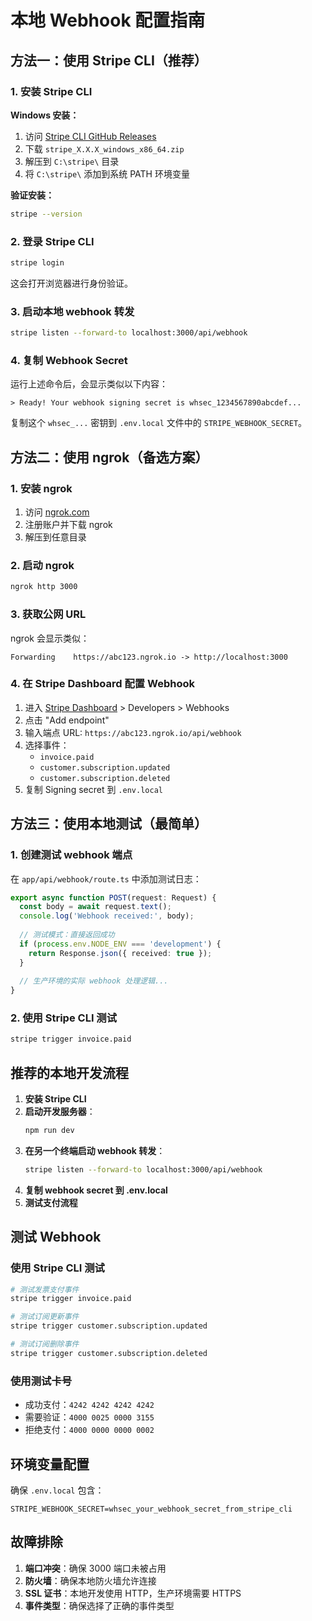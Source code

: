 # 本地 Webhook 配置指南

## 方法一：使用 Stripe CLI（推荐）

### 1. 安装 Stripe CLI

**Windows 安装：**
1. 访问 [Stripe CLI GitHub Releases](https://github.com/stripe/stripe-cli/releases)
2. 下载 `stripe_X.X.X_windows_x86_64.zip`
3. 解压到 `C:\stripe\` 目录
4. 将 `C:\stripe\` 添加到系统 PATH 环境变量

**验证安装：**
```bash
stripe --version
```

### 2. 登录 Stripe CLI
```bash
stripe login
```
这会打开浏览器进行身份验证。

### 3. 启动本地 webhook 转发
```bash
stripe listen --forward-to localhost:3000/api/webhook
```

### 4. 复制 Webhook Secret
运行上述命令后，会显示类似以下内容：
```
> Ready! Your webhook signing secret is whsec_1234567890abcdef...
```
复制这个 `whsec_...` 密钥到 `.env.local` 文件中的 `STRIPE_WEBHOOK_SECRET`。

## 方法二：使用 ngrok（备选方案）

### 1. 安装 ngrok
1. 访问 [ngrok.com](https://ngrok.com)
2. 注册账户并下载 ngrok
3. 解压到任意目录

### 2. 启动 ngrok
```bash
ngrok http 3000
```

### 3. 获取公网 URL
ngrok 会显示类似：
```
Forwarding    https://abc123.ngrok.io -> http://localhost:3000
```

### 4. 在 Stripe Dashboard 配置 Webhook
1. 进入 [Stripe Dashboard](https://dashboard.stripe.com) > Developers > Webhooks
2. 点击 "Add endpoint"
3. 输入端点 URL: `https://abc123.ngrok.io/api/webhook`
4. 选择事件：
   - `invoice.paid`
   - `customer.subscription.updated`
   - `customer.subscription.deleted`
5. 复制 Signing secret 到 `.env.local`

## 方法三：使用本地测试（最简单）

### 1. 创建测试 webhook 端点
在 `app/api/webhook/route.ts` 中添加测试日志：

```typescript
export async function POST(request: Request) {
  const body = await request.text();
  console.log('Webhook received:', body);
  
  // 测试模式：直接返回成功
  if (process.env.NODE_ENV === 'development') {
    return Response.json({ received: true });
  }
  
  // 生产环境的实际 webhook 处理逻辑...
}
```

### 2. 使用 Stripe CLI 测试
```bash
stripe trigger invoice.paid
```

## 推荐的本地开发流程

1. **安装 Stripe CLI**
2. **启动开发服务器**：
   ```bash
   npm run dev
   ```
3. **在另一个终端启动 webhook 转发**：
   ```bash
   stripe listen --forward-to localhost:3000/api/webhook
   ```
4. **复制 webhook secret 到 .env.local**
5. **测试支付流程**

## 测试 Webhook

### 使用 Stripe CLI 测试
```bash
# 测试发票支付事件
stripe trigger invoice.paid

# 测试订阅更新事件
stripe trigger customer.subscription.updated

# 测试订阅删除事件
stripe trigger customer.subscription.deleted
```

### 使用测试卡号
- 成功支付：`4242 4242 4242 4242`
- 需要验证：`4000 0025 0000 3155`
- 拒绝支付：`4000 0000 0000 0002`

## 环境变量配置

确保 `.env.local` 包含：
```env
STRIPE_WEBHOOK_SECRET=whsec_your_webhook_secret_from_stripe_cli
```

## 故障排除

1. **端口冲突**：确保 3000 端口未被占用
2. **防火墙**：确保本地防火墙允许连接
3. **SSL 证书**：本地开发使用 HTTP，生产环境需要 HTTPS
4. **事件类型**：确保选择了正确的事件类型
